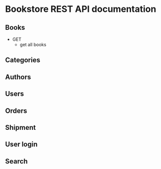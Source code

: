# Bookstore REST API documentation

## Books

- GET
  - get all books

## Categories

## Authors

## Users

## Orders

## Shipment

## User login

## Search
